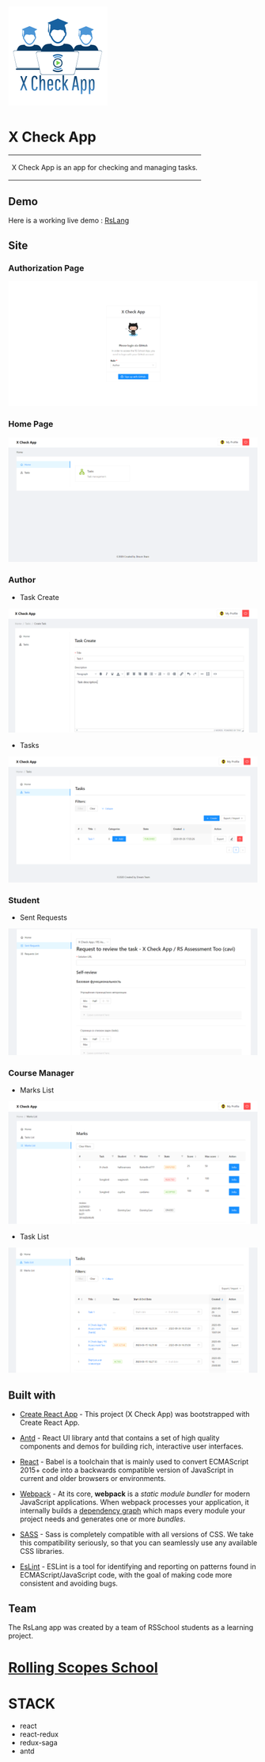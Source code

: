 # ![WebApp](./documentation/logo.png)

# X Check App

<table>

<tr>

<td>

X Check App is an app for checking and managing tasks.

</td>

</tr>

</table>




## Demo

Here is a working live demo : [RsLang](https://brave-banach-54e725.netlify.app)




## Site


### Authorization Page

![](./documentation/authorization.PNG)

### Home Page


![](./documentation/home.png)


### Author

- Task Create

![](./documentation/TaskCreate.PNG)


- Tasks

![](./documentation/Tasks.PNG)

### Student

- Sent Requests

![](./documentation/SentRequests.PNG)


### Course Manager

- Marks List

![](./documentation/MarksList.PNG)

- Task List

![](./documentation/TaskList.PNG)

## Built with




-  [Create React App](https://github.com/facebook/create-react-app) - This project (X Check App) was bootstrapped with Create React App.

-  [Antd](http://getbootstrap.com/) -  React UI library antd that contains a set of high quality components and demos for building rich, interactive user interfaces.

-  [React](https://babeljs.io/) - Babel is a toolchain that is mainly used to convert ECMAScript 2015+ code into a backwards compatible version of JavaScript in current and older browsers or environments.

-  [Webpack](https://webpack.js.org/) - At its core, **webpack** is a _static module bundler_ for modern JavaScript applications. When webpack processes your application, it internally builds a [dependency graph](https://webpack.js.org/concepts/dependency-graph/) which maps every module your project needs and generates one or more _bundles_.

-  [SASS](https://sass-lang.com/) - Sass is completely compatible with all versions of CSS. We take this compatibility seriously, so that you can seamlessly use any available CSS libraries.

-  [EsLint](https://eslint.org/) - ESLint is a tool for identifying and reporting on patterns found in ECMAScript/JavaScript code, with the goal of making code more consistent and avoiding bugs.

## Team
The RsLang app was created by a team of RSSchool students as a learning project.

# [Rolling Scopes School ](https://rs.school/)




# STACK

* react
* react-redux
* redux-saga
* antd
